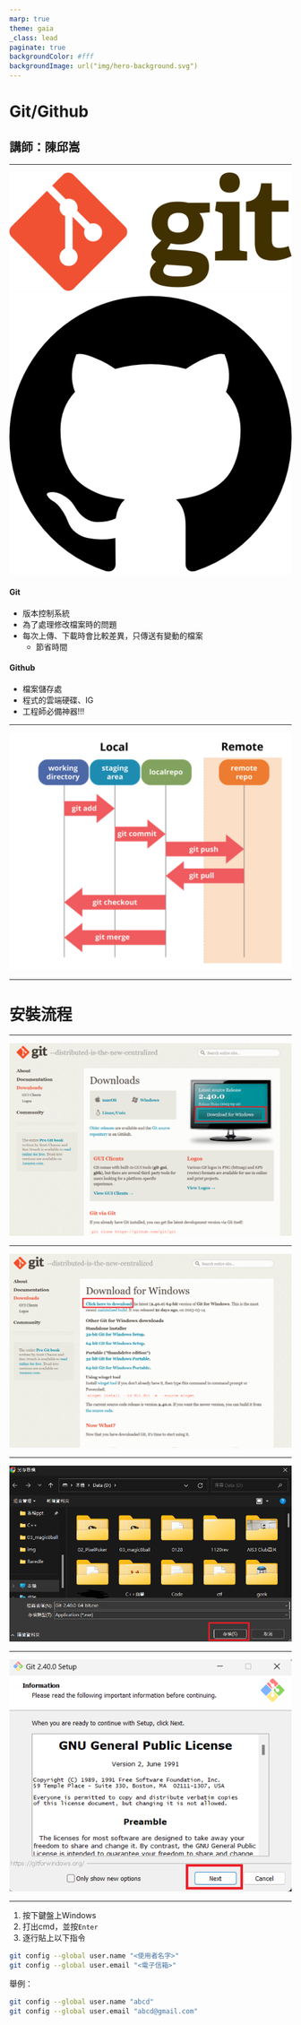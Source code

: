 ```yaml
---
marp: true
theme: gaia
_class: lead
paginate: true
backgroundColor: #fff
backgroundImage: url("img/hero-background.svg")
---
```

<style>
marp-pre{
     border-radius: 13px;
}
code{
    border-radius: 7px;
}
</style>

# Git/Github
## 講師：陳邱嵩
---

![bg h:107 w:256 right](img/git.png)
![bg h:255 w:256 right](img/github.png)
#### Git
* 版本控制系統
* 為了處理修改檔案時的問題
* 每次上傳、下載時會比較差異，只傳送有變動的檔案
    * 節省時間

#### Github
* 檔案儲存處
* 程式的雲端硬碟、IG
* 工程師必備神器!!!
<!-- Github物流中心、程式碼的FB、IG，可以在上面找到許多厲害的工具、和別人分享自己的Code
     Git是幹嘛的?Git是為了解決每次要更新檔案的時候，要先複製、貼上一個新的檔案，就算你把檔案名稱改掉了你也很難發現出更改的地方，Git就是要解決這問題
     Git就是把包裹寄到Github的交通方式
     Git在傳送包裹的時候只會傳送不同的地方
     節省時間-->
---

<!-- _class: lead -->
![bg 70%](img/gitflow.png)

---

<!-- _class: lead -->
# 安裝流程

---

![bg 80%](img/gitDownloadFlow.png)

---

![bg 80%](img/gitDownloadFlow2.png)

---

![bg 80%](img/gitDownloadFlow3.png)

---

![bg 60%](img/gitDownloadFlow4.png)

---

1. 按下鍵盤上Windows
2. 打出cmd，並按`Enter`
3. 逐行貼上以下指令
```bash
git config --global user.name "<使用者名字>"
git config --global user.email "<電子信箱>"
```
舉例：
```bash
git config --global user.name "abcd"
git config --global user.email "abcd@gmail.com"
```
